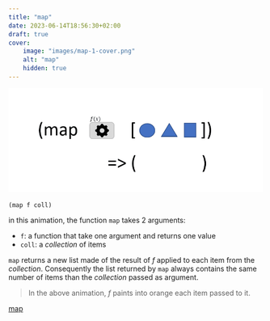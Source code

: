 ```yaml
---
title: "map"
date: 2023-06-14T18:56:30+02:00
draft: true
cover:
    image: "images/map-1-cover.png"
    alt: "map"
    hidden: true
---
```


![filter](./images/map-1.gif)

```
(map f coll)
```

in this animation, the function `map` takes 2 arguments:
- `f`: a function that take one argument and returns one value
- `coll`: a *collection* of items

`map` returns a new list made of the result of *f* applied to each item from the *collection*. Consequently the list returned by `map` always contains the same number of items than the *collection* passed as argument.

> In the above animation, *f* paints into orange each item passed to it.


[map](https://clojuredocs.org/clojure.core/map)